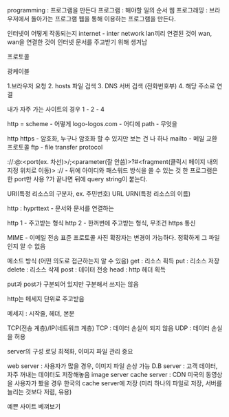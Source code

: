programming : 프로그램을 만든다
프로그램 : 해야할 일의 순서
웹 프로그래밍 : 브라우저에서 돌아가는 프로그램
웹을 통해 이용하는 프로그램을 만든다.

인터넷이 어떻게 작동되는지
internet - inter network
lan끼리 연결된 것이 wan, wan을 연결한 것이 인터넷
문서를 주고받기 위해 생겨남

프로토콜

광케이블


1.브라우저 요청
2. hosts 파일 검색
3. DNS 서버 검색 (전화번호부)
4. 해당 주소로 연결

내가 자주 가는 사이트의 경우 1 - 2 - 4


http = scheme - 어떻게
logo-logos.com - 어디에
path - 무엇을


http
https - 암호화, 누구나 암호화 할 수 있지만 보는 건 나 하나
mailto - 메일 교환 프로토콜
ftp - file transfer protocol

<schme>://<name>:<pwd>@<host>:<port(ex. 차선)>/<path>;<parameter(잘 안씀)>?<query>#<fragment(클릭시 페이지 내의 지정 위치로 이동)>
:// - 뒤에 아이디와 패스워드 방식을 쓸 수 있는 것
한 프로그램은 한 port만 사용
?가 끝나면 뒤에 query string이 붙는다.

URI(특정 리소스의 구분자, ex. 주민번호)
URL
URN(특정 리소스의 이름)

http : hyprttext - 문서와 문서를 연결하는


http 1 - 주고받는 형식
http 2 - 한꺼번에 주고받는 형식, 무조건 https 통신

MIME - 이메일 전송 표준 프로토콜
사진 확장자는 변경이 가능하다. 정확하게 그 파일인지 알 수 없음

메소드 방식 (어떤 의도로 접근하는지 알 수 있음)
get : 리소스 획득
put : 리소스 저장
delete : 리소스 삭제
post : 데이터 전송
head : http 헤더 획득

put과 post가 구분되어 있지만 구분해서 쓰지는 않음

http는 메세지 단위로 주고받음

메세지 : 시작줄, 헤더, 본문

TCP(전송 계층)/IP(네트워크 계층)
TCP : 데이터 손실이 되지 않음
UDP : 데이터 손실을 허용

server의 구성
로딩 최적화, 이미지 파일 관리 중요

web server : 사용자가 많을 경우, 이미지 파일 손상 가능
D.B server : 고객 데이터, 자주 꺼내는 데이터도 저장해놓음
image server 
cache server : CDN 미국의 동영상을 사용자가 봤을 경우 한국의 cache server에 저장 (미리 하나의 파일로 저장, 서버를 늘리는 것보다 저렴, 유용)





예쁜 사이트 베껴보기
